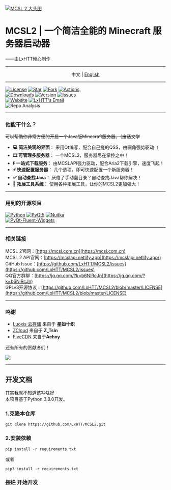 [![MCSL 2 大头图](https://s3.bmp.ovh/imgs/2023/03/21/5afb21934bd980ab.png)](https://www.mcsl.com.cn)
# MCSL2   |   一个简洁全能的 Minecraft 服务器启动器

<right>
——由LxHTT倾心制作
</right>

___

<center>
中文  |  <a href="https://github.com/LxHTT/MCSL2/blob/master/README_EN.md" target="_blank">English</a>
</center>

___
[![](https://img.shields.io/github/license/LxHTT/MCSL2?style=for-the-badge "License")](https://github.com/LxHTT/MCSL2/blob/master/LICENSE)
[![](https://img.shields.io/github/stars/LxHTT/MCSL2?style=for-the-badge "Star")](https://github.com/LxHTT/MCSL2/stargazers)
[![](https://img.shields.io/github/forks/LxHTT/MCSL2?style=for-the-badge "Fork")](https://github.com/LxHTT/MCSL2/forks)
[![](https://img.shields.io/github/actions/workflow/status/LxHTT/MCSL2/build.yml?label=Build&style=for-the-badge "Actions")](https://github.com/LxHTT/MCSL2/actions)  
[![](https://img.shields.io/github/downloads/LxHTT/MCSL2/total?style=for-the-badge "Downloads")](https://github.com/LxHTT/MCSL2/releases)
[![](https://img.shields.io/github/v/tag/LxHTT/MCSL2?label=ver&style=for-the-badge "Version")](https://github.com/LxHTT/MCSL2/releases/latest)
[![](https://img.shields.io/github/issues/LxHTT/MCSL2?style=for-the-badge "Issues")](https://github.com/LxHTT/MCSL2/issues)  
[![](https://img.shields.io/badge/offical-website-gray.svg?style=for-the-badge "Website")](https://mcsl.netlify.app)
[![LxHTT's Email](https://img.shields.io/badge/%20EMAIL-lxhtz.dl%40qq.com-%2357728B?style=for-the-badge)](mailto:lxhtz.dl@qq.com)  
![](https://repobeats.axiom.co/api/embed/869c25f269efec38ff69088fca0dc7aba2de63bf.svg "Repo Analysis")
___
### 他能干什么？  
~~可以帮助你非常方便的开启一个Java版Minecraft服务器。（废话文学~~

 - **💻 简洁美观的界面**： 采用Qt编写，配合自己搓的QSS，由圆角强势驱动（
 - **🎞️ 可管理多服务器**： 一个MCSL2，服务器尽在掌控之中！
 - **⏬ 一站式下载服务**： 由MCSLAPI强力驱动，配合Aria2下载引擎，速度飞起！
 - **⚡ 快速配置服务器**： 几个选项，即可快速配置一个新服务器！
 - **✅ 自动查找Java**： 厌倦了手动翻目录？自动查找Java帮你解决！
 - **🔧 拓展工具系统**： 使用各种拓展工具，让你的MCSL2更加强大！
___
### 用到的开源项目
[![](https://img.shields.io/badge/python-3.8.0-blue.svg?style=for-the-badge "Python")](https://python.org)
[![](https://img.shields.io/badge/pyqt5-latest-brightgreen.svg?style=for-the-badge "PyQt5")](https://pypi.org/project/PyQt5/)
[![](https://img.shields.io/badge/nuitka-latest-red.svg?style=for-the-badge "Nuitka")](https://nuitka.net)  
[![](https://img.shields.io/badge/qfluentwidgets-latest-green.svg?style=for-the-badge "PyQt-Fluent-Widgets")](https://www.github.com/zhiyiYo/PyQt-Fluent-Widgets)  
___
### 相关链接
MCSL 2官网：[https://mcsl.com.cn](https://mcsl.com.cn)  
MCSL 2 API官网：[https://mcslapi.netlify.app](https://mcslapi.netlify.app/)  
GitHub Issue：[https://github.com/LxHTT/MCSL2/issues](https://github.com/LxHTT/MCSL2/issues)  
QQ官方群聊：[https://jq.qq.com/?k=b6NlRcJn](https://jq.qq.com/?k=b6NlRcJn)  
GPLv3开源协议：[https://github.com/LxHTT/MCSL2/blob/master/LICENSE](https://github.com/LxHTT/MCSL2/blob/master/LICENSE)
___
### 鸣谢

- [Luoxis 云存储](https://www.df100.ltd) 来自于 **星姮十织**
- [ZCloud](https://ztsin.cn/) 来自于 **Z_Tsin**  
- [FiveCDN](https://cdn.5-5.site) 来自于**Aehxy**

还有所有的贡献者们！  

<a href="https://github.com/LxHTT/MCSL2/graphs/contributors"><img src="https://contrib.rocks/image?repo=LxHTT/MCSL2&anon=1&max=100000000"></a>
___
## 开发文档 
~~其实我就不知道该写啥好~~  
本项目基于Python 3.8.0开发。
### 1.克隆本仓库
```commandline
git clone https://github.com/LxHTT/MCSL2.git
```
### 2.安装依赖
```commandline
pip install -r requirements.txt
```
或者  
```commandline
pip3 install -r requirements.txt
```
### ~~摆烂~~ **开始开发**
